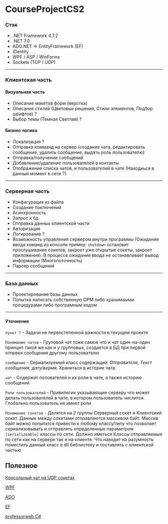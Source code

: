 # CourseProjectCS2

### Стэк

* .NET Framework 4.7.2
* .NET 7.0
* ADO.NET => EntityFramework (EF)
* IDentity
* WPF / ASP / WinForms
* Sockets (TCP / UDP)

---

### Клиентская часть

#### Визуальная часть

* Описание макетов форм (верстка)
* Описание стилей (Цветовые решения, Стили элементов, Подбор шрифтов) ?
* Выбор темы (Темная Светлая) ?

#### Бизнес логика

* Локализация ?
* Отправка комманд на сервер (создание чата, редактировать сообщение, удалить сообщение, выдать роль пользователю)
* Отправка/получение сообщений
* Добавление/удаление пользователей в контакты
* Отображение списка чатов, и пользователей в чате (Находиься в данный момент в сети ?)

---

### Серверная часть

* Конфигурация из файла
* Создание поключений
* Асинхронность
* Запрос к бд
* Отправка данных клиентской части
* Авторизация
* Логирование ?
* Возможность управления сервером внутри программы (Ожидание ввода команд из консоли пример: ```shutdown``` остановит прослушивание сокетов, закроет уже открытые сокеты, закроет приложение). В процессе ожидания ввода не останавливает вывод информации (Многопоточность)
* Парсер сообщений

---

### База данных

* Проектирование базы данных
* Попытка написать собственную ОРМ либо хранимаыми процедурами либо програмным кодом

---

#### Уточнение

```пункт ?``` - Задачи не первостепенной важности в текущем проекте

```Понимание чатов``` - Груповой чат тоже самое что и чат один-на-один принцип такой же как и у групповых, создается в БД при первой отпрвки сообщения другому пользователю

```сообщение``` - Сериализуемый класс содержащий: *Отправителя*, *Текст сообщения*, *дату/вермя*. Храниться в истории чата.

```чат``` - Содержит полователей и их роли в чате, а также историю сообщений

```Роли пользователей``` - Привилегии указывающие серверу что может делать пользователей в чате, в котором пользователь числится. Глобально пользователь не имеет роли

```Понимание сокетов``` - Делятся на 2 группы Серверный сокет и Клиентский сокет. Данные между сокетами отправляются массивом байт. Массив байт можно попытатся привести к любому классу/типу что позволяет сериализовывать и отправлять определенные параметром ```[serializeable]``` классы по сети. Должно иметься Классы отправляемые по сети как на сервере так и на клиенте. Что наводит на разумность поместить данный класс в dll библиотеку и поставлять с клиентской частью

## Полезное

[Консольный чат на UDP сокетах](https://metanit.com/sharp/net/5.3.php)

[WPF](https://metanit.com/sharp/wpf/1.php)

[ADO](https://metanit.com/sharp/adonetcore/)

[EF](https://metanit.com/sharp/efcore/)

[professorweb C#](https://professorweb.ru)
